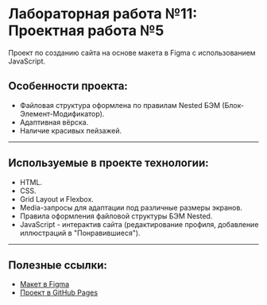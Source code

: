 # Лабораторная работа №11: Проектная работа №5

Проект по созданию сайта на основе макета в Figma c использованием JavaScript.

## Особенности проекта:
* Файловая структура оформлена по правилам Nested БЭМ (Блок-Элемент-Модификатор).
* Адаптивная вёрска.
* Наличие красивых пейзажей.

---

## Используемые в проекте технологии:
* HTML.
* CSS.
* Grid Layout и Flexbox.
* Media-запросы для адаптации под различные размеры экранов.
* Правила оформления файловой структуры БЭМ Nested.
* JavaScript - интерактив сайта (редактирование профиля, добавление иллюстраций в "Понравившиеся").

---

## Полезные ссылки:
* [Макет в Figma](https://www.figma.com/design/2cn9N9jSkmxD84oJik7xL7/JavaScript.-Sprint-4?node-id=0-1&node-type=canvas&t=irn2yJ9mjoBQTP9c-0)
* [Проект в GitHub Pages](https://graduation318.github.io/profile-of-custo/)
